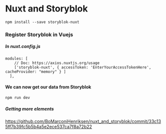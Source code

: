 # Nuxt and Storyblok
```npm install --save storyblok-nuxt```  
### Register Storyblok in Vuejs
##### In nuxt.config.js  
```
modules: [
    // Doc: https://axios.nuxtjs.org/usage
    ['storyblok-nuxt', { accessToken: 'EnterYourAccessTokenHere', cacheProvider: "memory" } ]
  ],
```
#### We can now get our data from Storyblok
```npm run dev```  
##### Getting more elements
https://github.com/BoMarconiHenriksen/nuxt_and_storyblok/commit/33c135ff7b39fc5b5b4a5e2ece537ca7f8a72b22  
